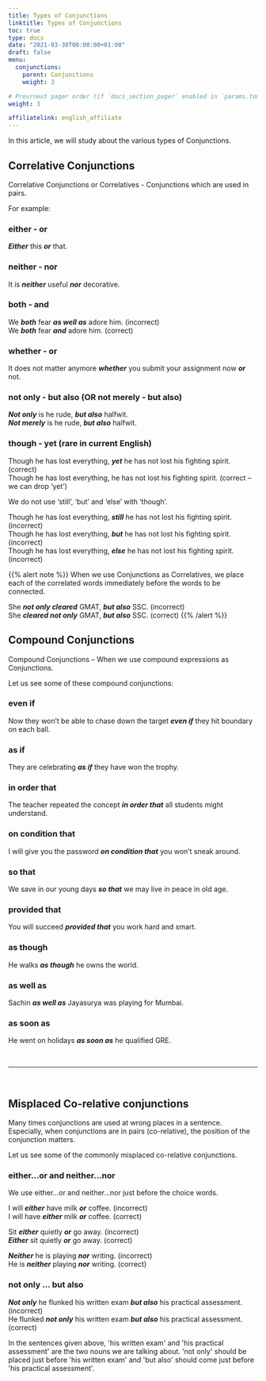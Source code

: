 ```yaml
---
title: Types of Conjunctions  
linktitle: Types of Conjunctions  
toc: true
type: docs
date: "2021-03-30T00:00:00+01:00"
draft: false
menu:
  conjunctions:
    parent: Conjunctions 
    weight: 3

# Prev/next pager order (if `docs_section_pager` enabled in `params.toml`)
weight: 3

affiliatelink: english_affiliate
---
```


In this article, we will study about the various types of Conjunctions. 

## Correlative Conjunctions

Correlative Conjunctions or Correlatives - Conjunctions which are used in pairs. 

For example:

### either - or 

***Either*** this ***or*** that. 

### neither - nor 

It is ***neither*** useful ***nor*** decorative. 

### both - and 

We ***both*** fear ***<span class="mak-text-color-incorrect">as well as</span>*** adore him. (incorrect) <br>
We ***both*** fear ***<span class="mak-text-color">and</span>*** adore him. (correct)

### whether - or 

It does not matter anymore ***whether*** you submit your assignment now ***or*** not. 

### not only - but also (OR not merely - but also)

***Not only*** is he rude, ***but also*** halfwit. <br>
***Not merely*** is he rude, ***but also*** halfwit. 

### though - yet (rare in current English) 

Though he has lost everything, ***yet*** he has not lost his fighting spirit. (correct) <br>
Though he has lost everything, he has not lost his fighting spirit. (correct – we can drop ‘yet’)

We do not use ‘still’, ‘but’ and ‘else’ with ‘though’.

Though he has lost everything, ***<span class="mak-text-color-incorrect">still</span>*** he has not lost his fighting spirit. (incorrect) <br>
Though he has lost everything, ***<span class="mak-text-color-incorrect">but</span>*** he has not lost his fighting spirit. (incorrect) <br>
Though he has lost everything, ***<span class="mak-text-color-incorrect">else</span>*** he has not lost his fighting spirit. (incorrect)

{{% alert note %}}
When we use Conjunctions as Correlatives, we place each of the correlated words immediately before the words to be connected. 
 
She ***<span class="mak-text-color-incorrect">not only cleared</span>*** GMAT, ***but also*** SSC. (incorrect) <br>
She ***<span class="mak-text-color">cleared not only</span>*** GMAT, ***but also*** SSC. (correct)
{{% /alert %}}


## Compound Conjunctions

Compound Conjunctions – When we use compound expressions as Conjunctions. 

Let us see some of these compound conjunctions: 
 
### even if 

Now they won’t be able to chase down the target ***even if*** they hit boundary on each ball. 

### as if 

They are celebrating ***as if*** they have won the trophy. 

### in order that 

The teacher repeated the concept ***in order that*** all students might understand. 

### on condition that 

I will give you the password ***on condition that*** you won’t sneak around. 

### so that 

We save in our young days ***so that*** we may live in peace in old age. 

### provided that 

You will succeed ***provided that*** you work hard and smart. 

### as though 

He walks ***as though*** he owns the world. 

### as well as 

Sachin ***as well as*** Jayasurya was playing for Mumbai. 

### as soon as 

He went on holidays ***as soon as*** he qualified GRE. 

<br><hr><br>

## Misplaced Co-relative conjunctions

Many times conjunctions are used at wrong places in a sentence. Especially, when conjunctions are in pairs (co-relative), the position of the conjunction matters. 

Let us see some of the commonly misplaced co-relative conjunctions. 

### either...or and neither...nor 

We use either...or and neither...nor just before the choice words.

I will ***<span class="mak-text-color-incorrect">either</span>*** have milk ***or*** coffee. (incorrect) <br>
I will have ***<span class="mak-text-color">either</span>*** milk ***or*** coffee. (correct)

Sit ***<span class="mak-text-color-incorrect">either</span>*** quietly ***or*** go away. (incorrect) <br>
***<span class="mak-text-color">Either</span>*** sit quietly ***or*** go away. (correct)

***<span class="mak-text-color-incorrect">Neither</span>*** he is playing ***nor*** writing. (incorrect) <br>
He is ***<span class="mak-text-color">neither</span>*** playing ***nor*** writing. (correct)

### not only … but also

***<span class="mak-text-color-incorrect">Not only</span>*** he flunked his written exam ***but also*** his practical assessment.  (incorrect) <br>
He flunked ***<span class="mak-text-color">not only</span>*** his written exam ***but also*** his practical assessment. (correct)

In the sentences given above, 'his written exam' and 'his practical assessment' are the two nouns we are talking about. ‘not only' should be placed just before 'his written exam' and 'but also' should come just before 'his practical assessment'.

